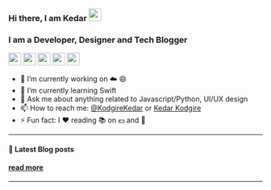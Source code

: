 ### Hi there, I am Kedar <a href="https://www.gautamkrishnar.com/"><img src="https://media.giphy.com/media/hvRJCLFzcasrR4ia7z/giphy.gif" width="25px"></a>

### I am a Developer, Designer and Tech Blogger
<p><a href="https://www.twitter.com/KodgireKedar"><img src="https://img.shields.io/badge/twitter-%231DA1F2.svg?&style=for-the-badge&logo=twitter&logoColor=white" height=25></a> <a href="https://www.linkedin.com/in/kk255728"><img src="https://img.shields.io/badge/linkedin-%230077B5.svg?&style=for-the-badge&logo=linkedin&logoColor=white" height=25></a> <a href="https://www.instagram.com/kedarkodgire.kk/"><img src="https://img.shields.io/badge/instagram-%23E4405F.svg?&style=for-the-badge&logo=instagram&logoColor=white" height=25></a> <a href="https://dev.to/KedarK"><img src="https://img.shields.io/badge/DEV.TO-%230A0A0A.svg?&style=for-the-badge&logo=dev-dot-to&logoColor=white" height=25></a> <a href="https://medium.com/@KedarKodgire"><img src="https://img.shields.io/badge/medium-%2312100E.svg?&style=for-the-badge&logo=medium&logoColor=white" height=25></a> </p>

- 🔭 I’m currently working on ☁️ 😄
- 🌱 I’m currently learning Swift
- 💬 Ask me about anything related to Javascript/Python, UI/UX design
- 📫 How to reach me: [@KodgireKedar](https://twitter.com/KodgireKedar) or <a rel="me" href="https://linkedin.com/kk255728">Kedar Kodgire</a>
- ⚡ Fun fact: I :heart: reading 📚 on 💵 and 🧠

---

#### 📰 Latest Blog posts
<!-- BLOG-POST-LIST:START -->
<!-- BLOG-POST-LIST:END -->

#### [read more](https://dev.to/kedark)

---


